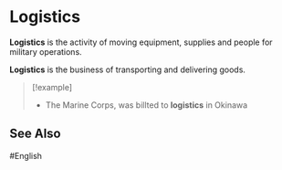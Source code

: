 # Logistics

**Logistics** is the activity of moving equipment, supplies and people for military operations. 

**Logistics** is the business of transporting and delivering goods. 

> [!example]
> - The Marine Corps, was billted to **logistics** in Okinawa

## See Also 

#English 

